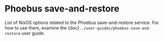 # Phoebus save-and-restore

List of NixOS options related to the Phoebus save-and-restore service.
For how to use them,
examine the {doc}`../user-guides/phoebus-save-and-restore` user guide.

```{nix:automodule} services.phoebus-save-and-restore
```

